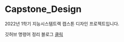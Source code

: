 # Capstone_Design
2022년 1학기 지능시스템트랙 캡스톤 디자인 프로젝트입니다.



깃허브 명령어 정리 블로그 [클릭](https://medium.com/@joongwon/git-git-%EB%AA%85%EB%A0%B9%EC%96%B4-%EC%A0%95%EB%A6%AC-c25b421ecdbd)
